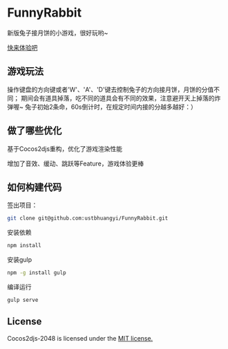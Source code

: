 FunnyRabbit
===========

新版兔子接月饼的小游戏，很好玩哟~ 

[快来体验吧](http://ustbhuangyi.github.io/FunnyRabbit/dist/)

## 游戏玩法

操作键盘的方向键或者'W'、'A'、'D'键去控制兔子的方向接月饼，月饼的分值不同；
期间会有道具掉落，吃不同的道具会有不同的效果，注意避开天上掉落的炸弹喔~
兔子初始2条命，60s倒计时，在规定时间内接的分越多越好：）

## 做了哪些优化

基于Cocos2djs重构，优化了游戏渲染性能

增加了音效、缓动、跳跃等Feature，游戏体验更棒

## 如何构建代码

签出项目：

```bash
git clone git@github.com:ustbhuangyi/FunnyRabbit.git
```

安装依赖

```bash
npm install
```

安装gulp

```bash
npm -g install gulp
```

编译运行

```bash
gulp serve
```

## License
Cocos2djs-2048 is licensed under the [MIT license.](https://github.com/ustbhuangyi/FunnyRabbit/blob/master/LICENSE.txt)


